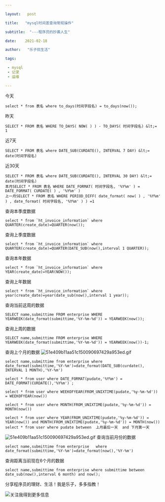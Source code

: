 ```yaml
---

layout:   post

title:   "mysql时间差查询常规操作"

subtitle:  "---程序员的抄袭人生"

date:    2021-02-18

author:   "乐子侃生活"

tags:

 - mysql
 - 记录
 - 运维

---
```




今天

```
select * from 表名 where to_days(时间字段名) = to_days(now());
```
昨天
```
SELECT * FROM 表名 WHERE TO_DAYS( NOW( ) ) - TO_DAYS( 时间字段名) &lt;= 1
```
近7天
<!-- more--> 
```
SELECT * FROM 表名 where DATE_SUB(CURDATE(), INTERVAL 7 DAY) &lt;= date(时间字段名)
```
近30天
```
SELECT * FROM 表名 where DATE_SUB(CURDATE(), INTERVAL 30 DAY) &lt;= date(时间字段名)
本月SELECT * FROM 表名 WHERE DATE_FORMAT( 时间字段名, '%Y%m' ) = DATE_FORMAT( CURDATE( ) , '%Y%m' )
上一月SELECT * FROM 表名 WHERE PERIOD_DIFF( date_format( now( ) , '%Y%m' ) , date_format( 时间字段名, '%Y%m' ) ) =1
```
查询本季度数据
```
select * from `ht_invoice_information` where QUARTER(create_date)=QUARTER(now());
```
查询上季度数据
```
select * from `ht_invoice_information` where QUARTER(create_date)=QUARTER(DATE_SUB(now(),interval 1 QUARTER));
```
查询本年数据
```
select * from `ht_invoice_information` where YEAR(create_date)=YEAR(NOW());
```
查询上年数据
```
select * from `ht_invoice_information` where year(create_date)=year(date_sub(now(),interval 1 year));
```
查询当前这周的数据
```
SELECT name,submittime FROM enterprise WHERE YEARWEEK(date_format(submittime,'%Y-%m-%d')) = YEARWEEK(now());
```
查询上周的数据
```
SELECT name,submittime FROM enterprise WHERE YEARWEEK(date_format(submittime,'%Y-%m-%d')) = YEARWEEK(now())-1;
```
查询上个月的数据
![51e409b11aa51c150090697429a953ed.gif](evernotecid://A70C830B-FADB-4C9E-AFA8-453E4049A178/appyinxiangcom/26577542/ENResource/p207)

```
select name,submittime from enterprise where date_format(submittime,'%Y-%m')=date_format(DATE_SUB(curdate(), INTERVAL 1 MONTH),'%Y-%m')

select * from user where DATE_FORMAT(pudate,'%Y%m') = DATE_FORMAT(CURDATE(),'%Y%m') ; 

select * from user where WEEKOFYEAR(FROM_UNIXTIME(pudate,'%y-%m-%d')) = WEEKOFYEAR(now()) 

select * from user where MONTH(FROM_UNIXTIME(pudate,'%y-%m-%d')) = MONTH(now()) 

select * from user where YEAR(FROM_UNIXTIME(pudate,'%y-%m-%d')) = YEAR(now()) and MONTH(FROM_UNIXTIME(pudate,'%y-%m-%d')) = MONTH(now()) select * from user where pudate between  上月最后一天  and 下月第一天 
```
![51e409b11aa51c150090697429a953ed.gif](evernotecid://A70C830B-FADB-4C9E-AFA8-453E4049A178/appyinxiangcom/26577542/ENResource/p207)
查询当前月份的数据 
```
select name,submittime from enterprise   where date_format(submittime,'%Y-%m')=date_format(now(),'%Y-%m')
```
查询距离当前现在6个月的数据
```
select name,submittime from enterprise where submittime between date_sub(now(),interval 6 month) and now();
```


分享程序员的理财、生活！我是乐子，多多指教！



 ![关注我得到更多信息](https://gitee.com/yingle1991/resource/raw/master/static/blog/passme.png)